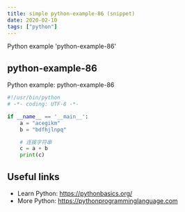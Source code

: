 ```yaml
---
title: simple python-example-86 (snippet)
date: 2020-02-10
tags: ["python"]
---
```

Python example 'python-example-86'


## python-example-86

Python example: python-example-86

```python
#!/usr/bin/python
# -*- coding: UTF-8 -*-

if __name__ == '__main__':
    a = "acegikm"
    b = "bdfhjlnpq"

    # 连接字符串
    c = a + b
    print(c)


```

## Useful links

- Learn Python: https://pythonbasics.org/
- More Python: https://pythonprogramminglanguage.com
